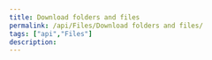 ```yaml
---
title: Download folders and files
permalink: /api/Files/Download folders and files/
tags: ["api","Files"]
description: 
---
```


